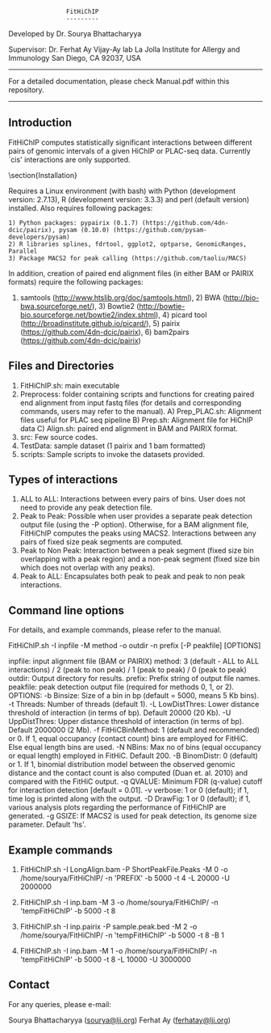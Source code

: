 					FitHiChIP 
					---------

Developed by
Dr. Sourya Bhattacharyya 

Supervisor: Dr. Ferhat Ay
Vijay-Ay lab
La Jolla Institute for Allergy and Immunology
San Diego, CA 92037, USA

******************************
For a detailed documentation, please check Manual.pdf within this repository.
******************************

Introduction
-------------

FitHiChIP computes statistically significant interactions between different pairs of genomic intervals of a given 
HiChIP or PLAC-seq data. Currently `cis' interactions are only supported. 

\section{Installation}

Requires a Linux environment (with bash) with Python (development version: 2.7.13), R (development version: 3.3.3) and 
perl (default version) installed. Also requires following packages: 

	1) Python packages: pypairix (0.1.7) (https://github.com/4dn-dcic/pairix), pysam (0.10.0) (https://github.com/pysam-developers/pysam)
	2) R libraries splines, fdrtool, ggplot2, optparse, GenomicRanges, Parallel
	3) Package MACS2 for peak calling (https://github.com/taoliu/MACS)

In addition, creation of paired end alignment files (in either BAM or PAIRIX formats) require the following packages: 

1) samtools (http://www.htslib.org/doc/samtools.html), 2) BWA (http://bio-bwa.sourceforge.net/), 3) Bowtie2 (http://bowtie-bio.sourceforge.net/bowtie2/index.shtml), 4) picard tool (http://broadinstitute.github.io/picard/), 5) pairix (https://github.com/4dn-dcic/pairix), 6) bam2pairs (https://github.com/4dn-dcic/pairix)


Files and Directories
----------------------

1) FitHiChIP.sh: main executable
2) Preprocess: folder containing scripts and functions for creating paired end alignment from input fastq files (for details and corresponding commands, users may refer to the manual).
	A) Prep_PLAC.sh: Alignment files useful for PLAC seq pipeline
	B) Prep.sh: Alignment file for HiChIP data
	C) Align.sh: paired end alignment in BAM and PAIRIX format.
3) src: Few source codes.
4) TestData: sample dataset (1 pairix and 1 bam formatted)
5) scripts: Sample scripts to invoke the datasets provided.


Types of interactions
---------------------

1) ALL to ALL: Interactions between every pairs of bins. User does not need to 
provide any peak detection file.
2) Peak to Peak: Possible when user provides a separate peak detection output file (using the 
-P option). Otherwise, for a BAM alignment file, FitHiChIP computes the peaks using MACS2. 
Interactions between any pairs of fixed size peak segments are computed.
3) Peak to Non Peak: Interaction between a peak segment (fixed size 
bin overlapping with a peak region) and a non-peak segment (fixed size bin 
which does not overlap with any peaks).
4) Peak to ALL: Encapsulates both peak to peak and peak to non peak interactions.

Command line options
--------------------

For details, and example commands, please refer to the manual.

FitHiChIP.sh -I inpfile -M method -o outdir -n prefix [-P peakfile] [OPTIONS]

inpfile: input alignment file (BAM or PAIRIX)
method: 3 (default - ALL to ALL interactions) / 2 (peak to non peak) / 1 (peak to peak) / 0 (peak to peak)
outdir: Output directory for results.
prefix: Prefix string of output file names.
peakfile: peak detection output file (required for methods 0, 1, or 2).
OPTIONS:
	-b Binsize: Size of a bin in bp (default = 5000, means 5 Kb bins).
	-t Threads: Number of threads (default 1).
	-L LowDistThres: Lower distance threshold of interaction (in terms of bp). Default 20000 (20 Kb).
 	-U UppDistThres: Upper distance threshold of interaction (in terms of bp). Default 2000000 (2 Mb).
 	-f FitHiCBinMethod: 1 (default and recommended) or 0. If 1, equal occupancy (contact count) bins are employed for FitHiC. Else equal length bins are used.
 	-N NBins: Max no of bins (equal occupancy or equal length) employed in FitHiC. Default 200.
 	-B BinomDistr: 0 (default) or 1. If 1, binomial distribution model between the observed genomic distance and the contact count is also computed (Duan et. al. 2010) and compared with the FitHiC output.
 	-q QVALUE: Minimum FDR (q-value) cutoff for interaction detection [default = 0.01].
 	-v verbose: 1 or 0 (default); if 1, time log is printed along with the output.
 	-D DrawFig: 1 or 0 (default); if 1, various analysis plots regarding the performance of FitHiChIP are generated.
 	-g GSIZE: If MACS2 is used for peak detection, its genome size parameter. Default 'hs'.


Example commands
----------------

1) FitHiChIP.sh -I LongAlign.bam -P ShortPeakFile.Peaks -M 0 -o /home/sourya/FitHiChIP/ -n 'PREFIX' -b 5000 -t 4 -L 20000  -U 2000000

2) FitHiChIP.sh -I inp.bam -M 3 -o /home/sourya/FitHiChIP/ -n 'tempFitHiChIP' -b 5000  -t 8

3) FitHiChIP.sh -I inp.pairix -P sample.peak.bed -M 2 -o /home/sourya/FitHiChIP/ -n 'tempFitHiChIP' -b 5000 -t 8 -B 1

4) FitHiChIP.sh -I inp.bam -M 1 -o /home/sourya/FitHiChIP/ -n 'tempFitHiChIP' -b 5000  -t 8 -L 10000 -U 3000000


Contact
---------

For any queries, please e-mail:

Sourya Bhattacharyya (sourya@lji.org)
Ferhat Ay (ferhatay@lji.org)





